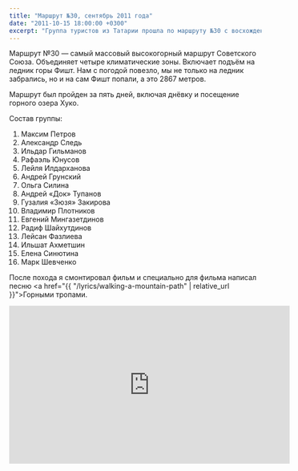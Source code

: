 ```yaml
---
title: "Маршрут №30, сентябрь 2011 года"
date: "2011-10-15 18:00:00 +0300"
excerpt: "Группа туристов из Татарии прошла по маршруту №30 с восхождением на Фишт в сентябре 2011 года."
---
```


Маршрут №30&nbsp;&mdash; самый массовый высокогорный маршрут Советского Союза. Объединяет четыре климатические зоны.
Включает подъём на ледник горы Фишт. Нам с погодой повезло, мы не только на ледник забрались, но и на сам Фишт попали, а это 2867 метров.

Маршрут был пройден за пять дней, включая днёвку и посещение горного озера Хуко.

Состав группы:

<ol>
  <li>Максим Петров</li>
  <li>Александр Следь</li>
  <li>Ильдар Гильманов</li>
  <li>Рафаэль Юнусов</li>
  <li>Лейля Илдарханова</li>
  <li>Андрей Грунский</li>
  <li>Ольга Силина</li>
  <li>Андрей &laquo;Док&raquo; Тупанов</li>
  <li>Гузалия &laquo;Зюзя&raquo; Закирова</li>
  <li>Владимир Плотников</li>
  <li>Евгений Мингазетдинов</li>
  <li>Радиф Шайхутдинов</li>
  <li>Лейсан Фазлиева</li>
  <li>Ильшат Ахметшин</li>
  <li>Елена Синютина</li>
  <li>Марк Шевченко</li>
</ol>

После похода я смонтировал фильм и специально для фильма написал песню <a href="{{ "/lyrics/walking-a-mountain-path" | relative_url }}">Горными тропами</a>.

<div class="video-wrapper">
  <iframe width="560" height="315" src="https://www.youtube.com/embed/5y5sw7IOsm4" frameborder="0" allow="accelerometer; autoplay; encrypted-media; gyroscope; picture-in-picture" allowfullscreen></iframe>
</div>
